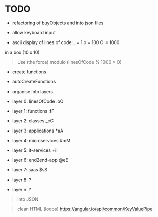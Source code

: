 # TODO

- refactoring of buyObjects and into json files

- allow keyboard input

- ascii display of lines of code:
. = 1
o = 100
O = 1000

in a box (10 x 10)

> Use (the force) modulo (linesOfCode % 1000 > O)


- create functions
- autoCreateFunctions

- organise into layers.
- layer 0: linesOfCode .oO
- layer 1: functions :fF
- layer 2: classes _cC
- layer 3: applications *aA
- layer 4: microservices #mM
- layer 5: it-services +iI
- layer 6: end2end-app @eE
- layer 7: saas $sS
- layer 8: ?
- layer n: ?

> into JSON

> clean HTML (loops) https://angular.io/api/common/KeyValuePipe
